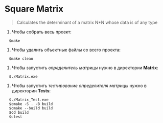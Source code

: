 # Square Matrix  
>Сalculates the determinant of a matrix N*N whose data is of any type  

1. Чтобы собрать весь проект:  
```
  $make
```
1. Чтобы удалить объектные файлы со всего проекта:  
```
  $make clean
```

1. Чтобы запустить *определитель матрицы* нужно в директории **Matrix**:  
``` 
  $./Matrix.exe   
```
1. Чтобы запустить *тестирование определителя матрицы* нужно в директории **Tests**:  
``` 
  $./Matrix_Test.exe  
  $cmake -S . -B build
  $cmake --build build  
  $cd build    
  $ctest  
```    
 
